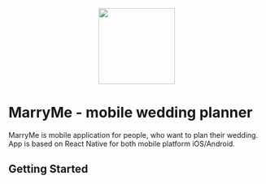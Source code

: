 <p align="center"><img src="https://github.com/massoprod/rnapp/blob/master/android/app/src/main/res/mipmap-xxxhdpi/ic_launcher.png?raw=true" width="150"></p>


# MarryMe - mobile wedding planner

MarryMe is mobile application for people, who want to plan their wedding. App is based on React Native for both mobile platform iOS/Android.

## Getting Started

